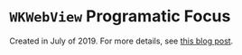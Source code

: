 # `WKWebView` Programatic Focus

Created in July of 2019. For more details, see [this blog post](TODO).
